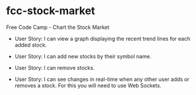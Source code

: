 # fcc-stock-market

Free Code Camp - Chart the Stock Market

 - User Story: I can view a graph displaying the recent trend lines for each added stock.

 - User Story: I can add new stocks by their symbol name.

 - User Story: I can remove stocks.

 - User Story: I can see changes in real-time when any other user adds or removes a stock. For this you will need to use Web Sockets.

